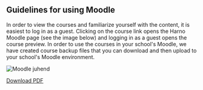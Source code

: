 ## **Guidelines for using Moodle**

In order to view the courses and familiarize yourself with the content, it is easiest to log in as a guest. Clicking on the course link opens the Harno Moodle page (see the image below) and logging in as a guest opens the course preview.
In order to use the courses in your school's Moodle, we have created course backup files that you can download and then upload to your school's Moodle environment.
 

![Moodle juhend](/Moodle_EN.png)

[Download PDF](/Moodle_guide_EN.pdf)